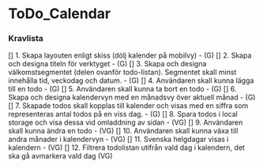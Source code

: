 # ToDo_Calendar

### Kravlista

[] 1. Skapa layouten enligt skiss (dölj kalender på mobilvy) - (G)
[] 2. Skapa och designa titeln för verktyget - (G)
[] 3. Skapa och designa välkomstsegmentet (delen ovanför todo-listan). Segmentet skall minst innehålla tid, veckodag och datum. - (G)
[] 4. Användaren skall kunna lägga till en todo - (G)
[] 5. Användaren skall kunna ta bort en todo - (G)
[] 6. Skapa och designa kalendervyn med en månadsvy över aktuell månad - (G)
[] 7. Skapade todos skall kopplas till kalender och visas med en siffra som representeras antal todos på en viss dag. - (G)
[] 8. Spara todos i local storage och visa dessa vid omladdning av sidan - (VG)
[] 9. Användaren skall kunna ändra en todo - (VG)
[] 10. Användaren skall kunna växa till andra månader i kalendervyn - (VG)
[] 11. Svenska helgdagar visas i kalendern - (VG)
[] 12. Filtrera todolistan utifrån vald dag i kalendern, det ska gå avmarkera vald dag (VG)
